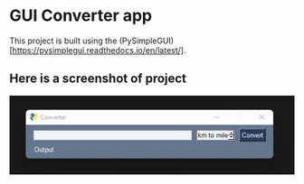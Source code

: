 # GUI Converter app
This project is built using the (PySimpleGUI)[https://pysimplegui.readthedocs.io/en/latest/].

## Here is a screenshot of project
![GUI Converter app](./screenshot.jpg?raw=true "GUI Converter app")
